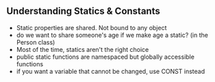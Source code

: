 ## Understanding Statics & Constants

- Static properties are shared. Not bound to any object
- do we want to share someone's age if we make age a static? (in the Person class)
- Most of the time, statics aren't the right choice
- public static functions are namespaced but globally accessible functions
- if you want a variable that cannot be changed, use CONST instead